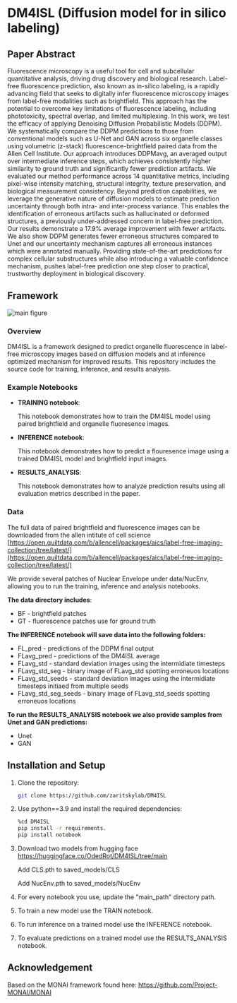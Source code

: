 # DM4ISL (Diffusion model for in silico labeling)


## Paper Abstract

Fluorescence microscopy is a useful tool for cell and subcellular quantitative analysis, driving drug discovery and biological research. Label-free fluorescence prediction, also known as in-silico labeling, is a rapidly advancing field that seeks to digitally infer fluorescence microscopy images from label-free modalities such as brightfield. This approach has the potential to overcome key limitations of fluorescence labeling, including phototoxicity, spectral overlap, and limited multiplexing. In this work, we test the efficacy of applying Denoising Diffusion Probabilistic Models (DDPM). We systematically compare the DDPM predictions to those from conventional models such as U-Net and GAN across six organelle classes using volumetric (z-stack) fluorescence-brightfield paired data from the Allen Cell Institute. Our approach introduces DDPMavg, an averaged output over intermediate inference steps, which achieves consistently higher similarity to ground truth and significantly fewer prediction artifacts. We evaluated our method performance across 14 quantitative metrics, including pixel-wise intensity matching, structural integrity, texture preservation, and biological measurement consistency. Beyond prediction capabilities, we leverage the generative nature of diffusion models to estimate prediction uncertainty through both intra- and inter-process variance. This enables the identification of erroneous artifacts such as hallucinated or deformed structures, a previously under-addressed concern in label-free prediction. Our results demonstrate a 17.9% average improvement with fewer artifacts. We also show DDPM generates fewer erroneous structures compared to Unet and our uncertainty mechanism captures all erroneous instances which were annotated manually. Providing state-of-the-art predictions for complex cellular substructures while also introducing a valuable confidence mechanism, pushes label-free prediction one step closer to practical, trustworthy deployment in biological discovery.

## Framework
![main figure](https://github.com/user-attachments/assets/30d3b6d9-9fae-4c58-ae02-a0c638540882)


### Overview
DM4ISL is a framework designed to predict organelle fluorescence in label-free microscopy images based on diffusion models and at inference optimized mechanism for improved results. This repository includes the source code for training, inference, and results analysis.


### Example Notebooks
- **TRAINING notebook**: 

    This notebook demonstrates how to train the DM4ISL model using paired brightfield and organelle fluoresence images. 
    
- **INFERENCE notebook**:

    This notebook demonstrates how to predict a flouresence image using a trained DM4ISL model and brightfield input images. 

- **RESULTS_ANALYSIS**:

    This notebook demonstrates how to analyze prediction results using all evaluation metrics described in the paper.

### Data

The full data of paired brightfield and fluorescence images can be downloaded from the allen intitute of cell science
[https://open.quiltdata.com/b/allencell/packages/aics/label-free-imaging-collection/tree/latest/](https://open.quiltdata.com/b/allencell/packages/aics/label-free-imaging-collection/tree/latest/)

We provide several patches of Nuclear Envelope under data/NucEnv, allowing you to run the training, inference and analysis notebooks.

**The data directory includes**:
- BF - brightfield patches
- GT - fluorescence patches use for ground truth

**The INFERENCE notebook will save data into the following folders:**
- FL_pred - predictions of the DDPM final output
- FLavg_pred - predictions of the DM4ISL average
- FLavg_std - standard deviation images using the intermidiate timesteps
- FLavg_std_seg - binary image of FLavg_std spotting erroneuos locations
- FLavg_std_seeds - standard deviation images using the intermidiate timesteps initiaed from multiple seeds
- FLavg_std_seg_seeds - binary image of FLavg_std_seeds spotting erroneuos locations

**To run the RESULTS_ANALYSIS notebook we also provide samples from Unet and GAN predictions:**
- Unet
- GAN

## Installation and Setup

1. Clone the repository:
   ```bash
   git clone https://github.com/zaritskylab/DM4ISL

2. Use python==3.9 and install the required dependencies:
    ```bash
    %cd DM4ISL
    pip install -r requirements.
    pip install notebook 
3. Download two models from hugging face https://huggingface.co/OdedRot/DM4ISL/tree/main
   
   Add CLS.pth to saved_models/CLS
   
   Add NucEnv.pth to saved_models/NucEnv
5. For every notebook you use, update the "main_path" directory path.
6. To train a new model use the TRAIN notebook.
7. To run inference on a trained model use the INFERENCE notebook.
8. To evaluate predictions on a trained model use the RESULTS_ANALYSIS notebook.

## Acknowledgement
Based on the MONAI framework found here:
https://github.com/Project-MONAI/MONAI


